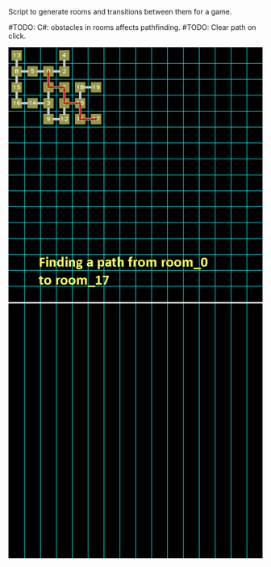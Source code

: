 Script to generate rooms and transitions between them for a game.

#TODO: C#: obstacles in rooms affects pathfinding.
#TODO: Clear path on click.

![img1](https://github.com/elbroandrew/proc-gen/blob/main/screenshots/79.png)
![img3](https://github.com/elbroandrew/proc-gen/blob/main/screenshots/result.gif)
